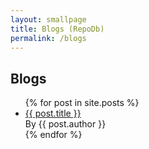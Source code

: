 ```yaml
---
layout: smallpage
title: Blogs (RepoDb)
permalink: /blogs
---
```


## Blogs

<ul class="blogs">
  {% for post in site.posts %}
    <li class="blog-entry">
      <a href="{{ post.url }}">{{ post.title }}</a>
      <br/>
      <span>By {{ post.author }}</span>
    </li>
  {% endfor %}
</ul>